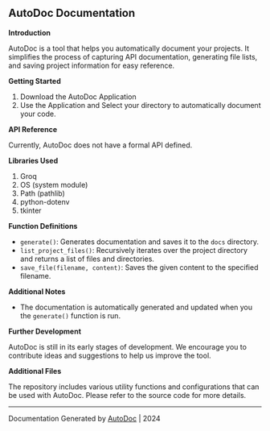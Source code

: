 ## AutoDoc Documentation

**Introduction**

AutoDoc is a tool that helps you automatically document your projects. It simplifies the process of capturing API documentation, generating file lists, and saving project information for easy reference.

**Getting Started**

1. Download the AutoDoc Application
2. Use the Application and Select your directory to automatically document your code.

**API Reference**

Currently, AutoDoc does not have a formal API defined.

**Libraries Used**

1. Groq
2. OS (system module)
3. Path (pathlib)
4. python-dotenv
5. tkinter

**Function Definitions**

- `generate()`: Generates documentation and saves it to the `docs` directory.
- `list_project_files()`: Recursively iterates over the project directory and returns a list of files and directories.
- `save_file(filename, content)`: Saves the given content to the specified filename.

**Additional Notes**

- The documentation is automatically generated and updated when you the `generate()` function is run.

**Further Development**

AutoDoc is still in its early stages of development. We encourage you to contribute ideas and suggestions to help us improve the tool.

**Additional Files**

The repository includes various utility functions and configurations that can be used with AutoDoc. Please refer to the source code for more details.

---

Documentation Generated by [AutoDoc](https://github.com/manavvgarg/autodoc) | 2024
